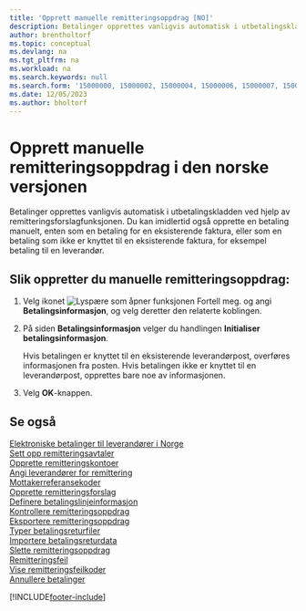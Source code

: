 ```yaml
---
title: 'Opprett manuelle remitteringsoppdrag [NO]'
description: Betalinger opprettes vanligvis automatisk i utbetalingskladden ved hjelp av remitteringsforslagfunksjonen i den norske versjonen av Business Central.
author: brentholtorf
ms.topic: conceptual
ms.devlang: na
ms.tgt_pltfrm: na
ms.workload: na
ms.search.keywords: null
ms.search.form: '15000000, 15000002, 15000004, 15000006, 15000007, 15000010'
ms.date: 12/05/2023
ms.author: bholtorf
---
```

# <a name="create-manual-remittance-payments-in-the-norwegian-version"></a>Opprett manuelle remitteringsoppdrag i den norske versjonen

Betalinger opprettes vanligvis automatisk i utbetalingskladden ved hjelp av remitteringsforslagfunksjonen. Du kan imidlertid også opprette en betaling manuelt, enten som en betaling for en eksisterende faktura, eller som en betaling som ikke er knyttet til en eksisterende faktura, for eksempel betaling til en leverandør.  

## <a name="to-create-a-manual-remittance-payment"></a>Slik oppretter du manuelle remitteringsoppdrag:

1. Velg ikonet ![Lyspære som åpner funksjonen Fortell meg.](../../media/ui-search/search_small.png "Fortell hva du vil gjøre") og angi **Betalingsinformasjon**, og velg deretter den relaterte koblingen.  
2. På siden **Betalingsinformasjon** velger du handlingen **Initialiser betalingsinformasjon**.  

    Hvis betalingen er knyttet til en eksisterende leverandørpost, overføres informasjonen fra posten. Hvis betalingen ikke er knyttet til en leverandørpost, opprettes bare noe av informasjonen.  

3. Velg **OK**-knappen.  

## <a name="see-also"></a>Se også

 [Elektroniske betalinger til leverandører i Norge](electronic-payments-to-vendors-in-norway.md)   
 [Sett opp remitteringsavtaler](how-to-set-up-remittance-agreements.md)   
 [Opprette remitteringskontoer](how-to-create-remittance-accounts.md)   
 [Angi leverandører for remittering](how-to-set-up-vendors-for-remittance.md)   
 [Mottakerreferansekoder](recipient-reference-codes.md)   
 [Opprette remitteringsforslag](how-to-create-remittance-suggestions.md)   
 [Definere betalingslinjeinformasjon](how-to-set-up-payment-line-information.md)   
 [Kontrollere remitteringsoppdrag](how-to-test-remittance-payments.md)   
 [Eksportere remitteringsoppdrag](how-to-export-remittance-payments.md)   
 [Typer betalingsreturfiler](types-of-payment-returns-files.md)   
 [Importere betalingsreturdata](how-to-import-payment-return-data.md)   
 [Slette remitteringsoppdrag](how-to-delete-remittance-payment-orders.md)   
 [Remitteringsfeil](remittance-errors.md)   
 [Vise remitteringsfeilkoder](how-to-view-remittance-error-codes.md)   
 [Annullere betalinger](how-to-cancel-payments.md)


[!INCLUDE[footer-include](../../includes/footer-banner.md)]
